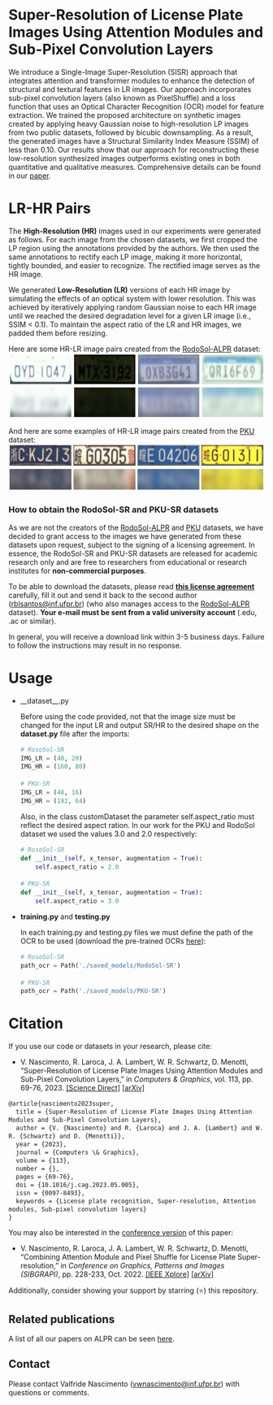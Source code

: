 # Super-Resolution of License Plate Images Using Attention Modules and Sub-Pixel Convolution Layers

We introduce a Single-Image Super-Resolution (SISR) approach that integrates attention and transformer modules to enhance the detection of structural and textural features in LR images. Our approach incorporates sub-pixel convolution layers (also known as PixelShuffle) and a loss function that uses an Optical Character Recognition (OCR) model for feature extraction. We trained the proposed architecture on synthetic images created by applying heavy Gaussian noise to high-resolution LP images from two public datasets, followed by bicubic downsampling. As a result, the generated images have a Structural Similarity Index Measure (SSIM) of less than 0.10. Our results show that our approach for reconstructing these low-resolution synthesized images outperforms existing ones in both quantitative and qualitative measures. Comprehensive details can be found in our [paper](https://doi.org/10.1016/j.cag.2023.05.005).

# LR-HR Pairs

The **High-Resolution (HR)** images used in our experiments were generated as follows. For each image from the chosen datasets, we first cropped the LP region using the annotations provided by the authors. We then used the same annotations to rectify each LP image, making it more horizontal, tightly bounded, and easier to recognize. The rectified image serves as the HR image.

We generated **Low-Resolution (LR)** versions of each HR image by simulating the effects of an optical system with lower resolution. This was achieved by iteratively applying random Gaussian noise to each HR image until we reached the desired degradation level for a given LR image (i.e., SSIM < 0.1). To maintain the aspect ratio of the LR and HR images, we padded them before resizing.

Here are some HR-LR image pairs created from the [RodoSol-ALPR](https://github.com/raysonlaroca/rodosol-alpr-dataset) dataset:
<img src="./Media/image2.png" width="600"/>

And here are some examples of HR-LR image pairs created from the [PKU](https://github.com/ofeeler/LPR) dataset:
<img src="./Media/image.png" width="600"/>

### How to obtain the RodoSol-SR and PKU-SR datasets

As we are not the creators of the [RodoSol-ALPR](https://github.com/raysonlaroca/rodosol-alpr-dataset) and [PKU](https://github.com/ofeeler/LPR) datasets, we have decided to grant access to the images we have generated from these datasets upon request, subject to the signing of a licensing agreement. In essence, the RodoSol-SR and PKU-SR datasets are released for academic research only and are free to researchers from educational or research institutes for **non-commercial purposes**.

To be able to download the datasets, please read [**this license agreement**](./Media/license-agreement.pdf) carefully, fill it out and send it back to the second author ([rblsantos@inf.ufpr.br](mailto:rblsantos@inf.ufpr.br)) (who also manages access to the [RodoSol-ALPR](https://github.com/raysonlaroca/rodosol-alpr-dataset) dataset). **Your e-mail must be sent from a valid university account** (.edu, .ac or similar).

In general, you will receive a download link within 3-5 business days. Failure to follow the instructions may result in no response.

# Usage

- \_\_dataset\_\_.py

    Before using the code provided, not that the image size must be changed for the input LR and output SR/HR to the desired shape on the __dataset.py__ file after the imports:

    ```python
    # RosoSol-SR
    IMG_LR = (40, 20)
    IMG_HR = (160, 80)
    
    # PKU-SR
    IMG_LR = (48, 16)
    IMG_HR = (192, 64)
    ```
    Also, in the class customDataset the parameter self.aspect_ratio must reflect the desired aspect ration. In our work for the PKU and RodoSol dataset we used the values 3.0 and 2.0     respectively:
 
    ```python
    # RosoSol-SR
    def __init__(self, x_tensor, augmentation = True):
        self.aspect_ratio = 2.0

    # PKU-SR
    def __init__(self, x_tensor, augmentation = True):
        self.aspect_ratio = 3.0
    ```
- __training.py__ and __testing.py__

    In each training.py and testing.py files we must define the path of the OCR to be used (download the pre-trained OCRs [here](https://github.com/Valfride/lpr-rsr-ext/releases/tag/OCR_pre-trained_models)\):
 
    ```python
    # RosoSol-SR
    path_ocr = Path('./saved_models/RodoSol-SR')
    
    # PKU-SR
    path_ocr = Path('./saved_models/PKU-SR')
    
# Citation

If you use our code or datasets in your research, please cite:
* V. Nascimento, R. Laroca, J. A. Lambert, W. R. Schwartz, D. Menotti, “Super-Resolution of License Plate Images Using Attention Modules and Sub-Pixel Convolution Layers,” in *Computers & Graphics*, vol. 113, pp. 69-76, 2023. [[Science Direct]](https://doi.org/10.1016/j.cag.2023.05.005) [[arXiv]](https://arxiv.org/abs/2305.17313)

```
@article{nascimento2023super,
  title = {Super-Resolution of License Plate Images Using Attention Modules and Sub-Pixel Convolution Layers},
  author = {V. {Nascimento} and R. {Laroca} and J. A. {Lambert} and W. R. {Schwartz} and D. {Menotti}},
  year = {2023},
  journal = {Computers \& Graphics},
  volume = {113},
  number = {},
  pages = {69-76},
  doi = {10.1016/j.cag.2023.05.005},
  issn = {0097-8493},
  keywords = {License plate recognition, Super-resolution, Attention modules, Sub-pixel convolution layers}
}
```

You may also be interested in the [conference version](https://github.com/valfride/lpr-rsr/) of this paper:
* V. Nascimento, R. Laroca, J. A. Lambert, W. R. Schwartz, D. Menotti, “Combining Attention Module and Pixel Shuffle for License Plate Super-resolution,” in *Conference on Graphics, Patterns and Images (SIBGRAPI)*, pp. 228-233, Oct. 2022. [[IEEE Xplore]](https://doi.org/10.1109/SIBGRAPI55357.2022.9991753) [[arXiv]](https://arxiv.org/abs/2210.16836)

Additionally, consider showing your support by starring (:star:) this repository.

## Related publications

A list of all our papers on ALPR can be seen [here](https://scholar.google.com/scholar?hl=pt-BR&as_sdt=0%2C5&as_ylo=2018&q=allintitle%3A+plate+OR+license+OR+vehicle+author%3A%22David+Menotti%22&btnG=).

## Contact

Please contact Valfride Nascimento ([vwnascimento@inf.ufpr.br](mailto:vwnascimento@inf.ufpr.br)) with questions or comments.

